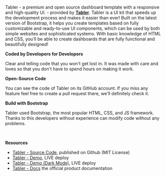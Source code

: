 Tabler - a premium and open source dashboard template with a responsive and high-quality UI. - provided by **[Tabler](https://tabler.io/)**.
Tabler is a UI kit that speeds up the development process and makes it easier than ever! Built on the latest version of Bootstrap, it helps you create templates based on fully customizable and ready-to-use UI components, which can be used by both simple websites and sophisticated systems. With basic knowledge of HTML and CSS, you’ll be able to create dashboards that are fully functional and beautifully designed!

**Coded by Developers for Developers**

Clear and telling code that you won't get lost in. It was made with care and loves so that you don't have to spend hours on making it work.

**Open-Source Code**

You can see the code of Tabler on its GitHub account. If you miss any feature feel free to create a pull request there, we'll definitely check it.

**Build with Bootstrap**

Tabler used Bootstrap, the most popular HTML, CSS, and JS framework. Thanks to this developers without experience can modify code without any problems.

<br  />

**Resources**

- [Tabler - Source Code](https://github.com/admin-dashboards/bootstrap-template-tabler), published on Github (MIT License)
- [Tabler - Demo](https://preview-dev.tabler.io/), LIVE deploy
- [Tabler - Demo (Dark Mode)](https://preview-dev.tabler.io/layout-dark.html), LIVE deploy
- [Tabler - Docs](https://preview-dev.tabler.io/docs/) the official product documentation

<br />
